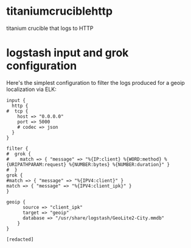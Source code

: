 # titaniumcruciblehttp
titanium crucible that logs to HTTP


# logstash input and grok configuration

Here's the simplest configuration to filter the logs produced for a geoip localization via ELK:

```
input {
  http { 
#  tcp {
    host => "0.0.0.0"
    port => 5000
    # codec => json
  }
}

filter {
#  grok {
#    match => { "message" => "%{IP:client} %{WORD:method} %{URIPATHPARAM:request} %{NUMBER:bytes} %{NUMBER:duration}" }
#  }
grok {
#match => { "message" => "%{IPV4:client}" }
match => { "message" => "%{IPV4:client_ipk}" }
}

geoip {
      source => "client_ipk"
      target => "geoip"
      database => "/usr/share/logstash/GeoLite2-City.mmdb"
    }
}

[redacted]
```
